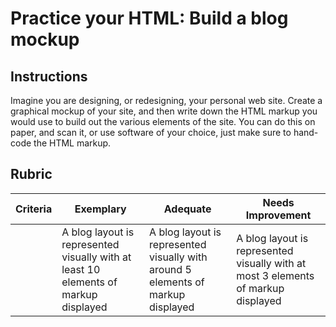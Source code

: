 # Practice your HTML: Build a blog mockup

## Instructions

Imagine you are designing, or redesigning, your personal web site. Create a graphical mockup of your site, and then write down the HTML markup you would use to build out the various elements of the site. You can do this on paper, and scan it, or use software of your choice, just make sure to hand-code the HTML markup.

## Rubric

| Criteria | Exemplary                                                                           | Adequate                                                                         | Needs Improvement                                                                 |
| -------- | ----------------------------------------------------------------------------------- | -------------------------------------------------------------------------------- | --------------------------------------------------------------------------------- |
|          | A blog layout is represented visually with at least 10 elements of markup displayed | A blog layout is represented visually with around 5 elements of markup displayed | A blog layout is represented visually with at most 3 elements of markup displayed |
